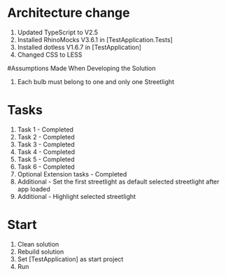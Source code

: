 # Architecture change
 1. Updated TypeScript to V2.5
 2. Installed RhinoMocks V3.6.1 in [TestApplication.Tests]
 3. Installed dotless V1.6.7 in [TestApplication]
 4. Changed CSS to LESS

#Assumptions Made When Developing the Solution
 1. Each bulb must belong to one and only one Streetlight
 
# Tasks
 1. Task 1 - Completed
 2. Task 2 - Completed
 3. Task 3 - Completed
 4. Task 4 - Completed
 5. Task 5 - Completed
 6. Task 6 - Completed
 7. Optional Extension tasks - Completed
 8. Additional - Set the first streetlight as default selected streetlight after app loaded
 9. Additional - Highlight selected streetlight
 
# Start
 1. Clean solution
 2. Rebuild solution
 3. Set [TestApplication] as start project
 3. Run